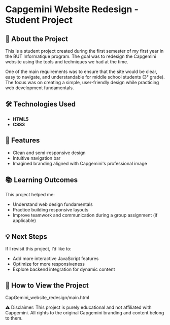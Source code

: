 # Capgemini Website Redesign - Student Project  

## 🚀 About the Project  
This is a student project created during the first semester of my first year in the BUT Informatique program. The goal was to redesign the Capgemini website using the tools and techniques we had at the time.

One of the main requirements was to ensure that the site would be clear, easy to navigate, and understandable for middle school students (3ᵉ grade). The focus was on creating a simple, user-friendly design while practicing web development fundamentals.

## 🛠️ Technologies Used  
- **HTML5**  
- **CSS3**  

## 🌟 Features  
- Clean and semi-responsive design  
- Intuitive navigation bar  
- Imagined branding aligned with Capgemini's professional image  

## 📚 Learning Outcomes  
This project helped me:  
- Understand web design fundamentals  
- Practice building responsive layouts  
- Improve teamwork and communication during a group assignment (if applicable)  

## 💡 Next Steps  
If I revisit this project, I’d like to:  
- Add more interactive JavaScript features  
- Optimize for more responsiveness  
- Explore backend integration for dynamic content

## 🎉 How to View the Project  
CapGemini_website_redesign/main.html

⚠️ Disclaimer: This project is purely educational and not affiliated with Capgemini. All rights to the original Capgemini branding and content belong to them.
